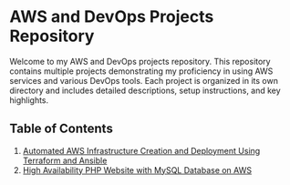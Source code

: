 # AWS and DevOps Projects Repository

Welcome to my AWS and DevOps projects repository. This repository contains multiple projects demonstrating my proficiency in using AWS services and various DevOps tools. Each project is organized in its own directory and includes detailed descriptions, setup instructions, and key highlights.

## Table of Contents

1. [Automated AWS Infrastructure Creation and Deployment Using Terraform and Ansible](https://github.com/anjupoulose03/Automated-AWS-Infrastructure-Creation-and-Deployment-Using-Terraform-and-Ansible)
2. [High Availability PHP Website with MySQL Database on AWS](https://github.com/anjupoulose03/High-Availability-PHP-Website-with-MySQL-Database-on-AWS)


   




